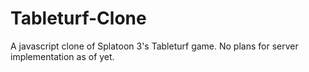 # Tableturf-Clone
A javascript clone of Splatoon 3's Tableturf game.
No plans for server implementation as of yet.
